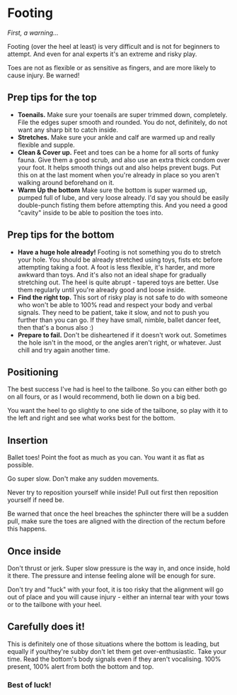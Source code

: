 # Footing

_First, a warning..._

Footing (over the heel at least) is very difficult and is not for beginners to attempt. And even for anal experts it's an extreme and risky play.

Toes are not as flexible or as sensitive as fingers, and are more likely to cause injury. Be warned!

## Prep tips for the top

- **Toenails.** Make sure your toenails are super trimmed down, completely. File the edges super smooth and rounded. You do not, definitely, do not want any sharp bit to catch inside.
- **Stretches.** Make sure your ankle and calf are warmed up and really flexible and supple.
- **Clean & Cover up.** Feet and toes can be a home for all sorts of funky fauna. Give them a good scrub, and also use an extra thick condom over your foot. It helps smooth things out and also helps prevent bugs. Put this on at the last moment when you're already in place so you aren't walking around beforehand on it.
- **Warm Up the bottom** Make sure the bottom is super warmed up, pumped full of lube, and very loose already. I'd say you should be easily double-punch fisting them before attempting this. And you need a good "cavity" inside to be able to position the toes into.

## Prep tips for the bottom

- **Have a huge hole already!** Footing is not something you do to stretch your hole. You should be already stretched using toys, fists etc before attempting taking a foot. A foot is less flexible, it's harder, and more awkward than toys. And it's also not an ideal shape for gradually stretching out. The heel is quite abrupt - tapered toys are better. Use them regularly until you're already good and loose inside.
- **Find the right top.** This sort of risky play is not safe to do with someone who won't be able to 100% read and respect your body and verbal signals. They need to be patient, take it slow, and not to push you further than you can go. If they have small, nimble, ballet dancer feet, then that's a bonus also :)
- **Prepare to fail.** Don't be disheartened if it doesn't work out. Sometimes the hole isn't in the mood, or the angles aren't right, or whatever. Just chill and try again another time.

## Positioning

The best success I've had is heel to the tailbone. So you can either both go on all fours, or as I would recommend, both lie down on a big bed.

You want the heel to go slightly to one side of the tailbone, so play with it to the left and right and see what works best for the bottom.

## Insertion
Ballet toes! Point the foot as much as you can. You want it as flat as possible.

Go super slow. Don't make any sudden movements.

Never try to reposition yourself while inside! Pull out first then reposition yourself if need be.

Be warned that once the heel breaches the sphincter there will be a sudden pull, make sure the toes are aligned with the direction of the rectum before this happens.

## Once inside
Don't thrust or jerk. Super slow pressure is the way in, and once inside, hold it there. The pressure and intense feeling alone will be enough for sure.

Don't try and "fuck" with your foot, it is too risky that the alignment will go out of place and you will cause injury - either an internal tear with your tows or to the tailbone with your heel.

## Carefully does it!
This is definitely one of those situations where the bottom is leading, but equally if you/they're subby don't let them get over-enthusiastic. Take your time. Read the bottom's body signals even if they aren't vocalising. 100% present, 100% alert from both the bottom and top.

### Best of luck!